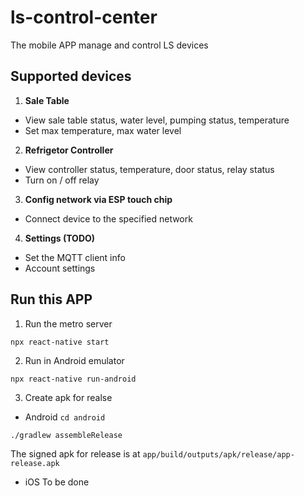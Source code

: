 # ls-control-center

The mobile APP manage and control LS devices

## Supported devices
1. **Sale Table**
- View sale table status, water level, pumping status, temperature
- Set max temperature, max water level

2. **Refrigetor Controller**
- View controller status, temperature, door status, relay status
- Turn on / off relay

3. **Config network via ESP touch chip**
- Connect device to the specified network

4. **Settings (TODO)**
- Set the MQTT client info
- Account settings

## Run this APP
1. Run the metro server

`npx react-native start`

2.  Run in Android emulator

`npx react-native run-android`

3.  Create apk for realse

- Android
`cd android`

`./gradlew assembleRelease`

The signed apk for release is at `app/build/outputs/apk/release/app-release.apk`


- iOS
To be done
